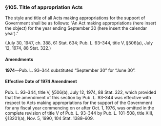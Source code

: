### §105. Title of appropriation Acts ###

The style and title of all Acts making appropriations for the support of Government shall be as follows: “An Act making appropriations (here insert the object) for the year ending September 30 (here insert the calendar year).”

(July 30, 1947, ch. 388, 61 Stat. 634; Pub. L. 93–344, title V, §506(a), July 12, 1974, 88 Stat. 322.)

#### Amendments ####

**1974**—Pub. L. 93–344 substituted “September 30” for “June 30”.

#### Effective Date of 1974 Amendment ####

Pub. L. 93–344, title V, §506(b), July 12, 1974, 88 Stat. 322, which provided that the amendment of this section by Pub. L. 93–344 was effective with respect to Acts making appropriations for the support of the Government for any fiscal year commencing on or after Oct. 1, 1976, was omitted in the complete revision of title V of Pub. L. 93–344 by Pub. L. 101–508, title XIII, §13201(a), Nov. 5, 1990, 104 Stat. 1388–609.